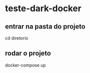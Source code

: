 # teste-dark-docker

## entrar na pasta do projeto
cd diretorio

## rodar o projeto
docker-compose up
